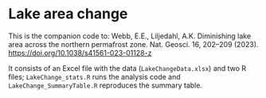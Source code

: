 # Lake area change
This is the companion code to: Webb, E.E., Liljedahl, A.K. Diminishing lake area across the northern permafrost zone. Nat. Geosci. 16, 202–209 (2023). https://doi.org/10.1038/s41561-023-01128-z

It consists of an Excel file with the data (`LakeChangeData.xlsx`) and two R files; `LakeChange_stats.R` runs the analysis code and `LakeChange_SummaryTable.R` reproduces the summary table.
